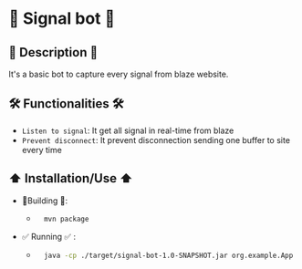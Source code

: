 # 🤖 Signal bot 🤖

## 📑 Description 📑

It's a basic bot to capture every signal from blaze website.

## 🛠️ Functionalities 🛠️

- `Listen to signal`: It get all signal in real-time from blaze
- `Prevent disconnect`: It prevent disconnection sending one buffer to site every time

## ⬆️ Installation/Use ⬆️

- 🔨Building 🔨:
  - ```bash
      mvn package
    ```
- ✅ Running ✅ :
  - ```bash
      java -cp ./target/signal-bot-1.0-SNAPSHOT.jar org.example.App
    ```
